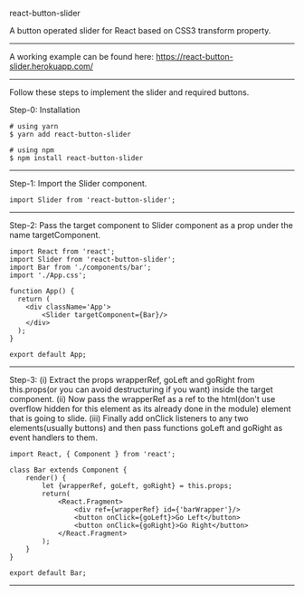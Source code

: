 react-button-slider

A button operated slider for React based on CSS3 transform property.

-----------------------------------------------------------------------------------

A working example can be found here: https://react-button-slider.herokuapp.com/

-----------------------------------------------------------------------------------

Follow these steps to implement the slider and required buttons. 

Step-0: Installation

```
# using yarn
$ yarn add react-button-slider

# using npm
$ npm install react-button-slider
```

-----------------------------------------------------------------------------------

Step-1: 
Import the Slider component.

``` 
import Slider from 'react-button-slider';
```

-----------------------------------------------------------------------------------

Step-2: 
Pass the target component to Slider component as a prop under the name targetComponent.

```
import React from 'react';
import Slider from 'react-button-slider';
import Bar from './components/bar';
import './App.css';

function App() {
  return (
    <div className='App'>
        <Slider targetComponent={Bar}/>
    </div>
  );
}

export default App;
```

-----------------------------------------------------------------------------------

Step-3: 
(i) Extract the props wrapperRef, goLeft and goRight from this.props(or you can avoid destructuring if you want) inside the target component. 
(ii) Now pass the wrapperRef as a ref to the html(don't use overflow hidden for this element as its already done in the module) element that is going to slide. 
(iii) Finally add onClick listeners to any two elements(usually buttons) and then pass functions goLeft and goRight as event handlers to them.

```
import React, { Component } from 'react';

class Bar extends Component {
    render() {
        let {wrapperRef, goLeft, goRight} = this.props;
        return(
            <React.Fragment>
                <div ref={wrapperRef} id={'barWrapper'}/>
                <button onClick={goLeft}>Go Left</button>
                <button onClick={goRight}>Go Right</button>
            </React.Fragment>
        );
    }
}

export default Bar;
```
-----------------------------------------------------------------------------------

